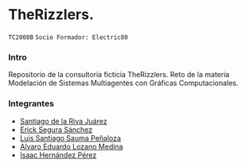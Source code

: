 # TheRizzlers.
`TC2008B`
`Socio Formador: Electric80`


### Intro
Repositorio de la consultoría ficticia TheRizzlers.
Reto de la materia Modelación de Sistemas Multiagentes con Gráficas Computacionales.

### Integrantes
- [Santiago de la Riva Juárez](https://github.com/SantiagoDlrr)
- [Erick Segura Sánchez](https://github.com/ErickinSegura)
- [Luis Santiago Sauma Peñaloza](https://github.com/santiagosauma)
- [Alvaro Eduardo Lozano Medina](https://github.com/AlvaroCheese)
- [Isaac Hernández Pérez](https://github.com/IsaacHDzPerez)
